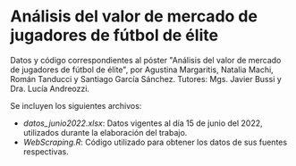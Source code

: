 # Análisis del valor de mercado de jugadores de fútbol de élite
Datos y código correspondientes al póster "Análisis del valor de mercado de jugadores de fútbol de élite", por Agustina Margaritis, Natalia Machi, Román Tanducci y Santiago García Sánchez. Tutores: Mgs. Javier Bussi y Dra. Lucía Andreozzi.

Se incluyen los siguientes archivos:
* *datos_junio2022.xlsx*: Datos vigentes al día 15 de junio del 2022, utilizados durante la elaboración del trabajo.
* *WebScraping.R*: Código utilizado para obtener los datos de sus fuentes respectivas.
